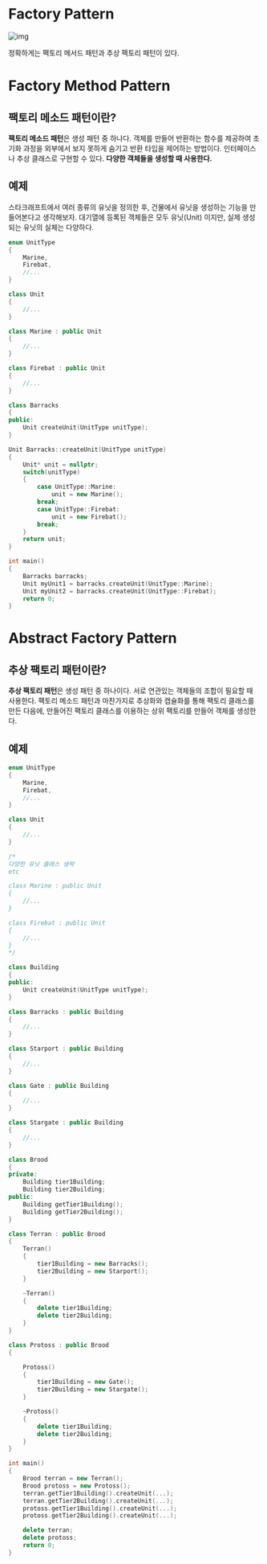 # **Factory Pattern**
![img](./img/dp_factory_pattern_1.png)

정확하게는 팩토리 메서드 패턴과 추상 팩토리 패턴이 있다.

# **Factory Method Pattern**

## 팩토리 메소드 패턴이란?
**팩토리 메소드 패턴**은 생성 패턴 중 하나다. 객체를 만들어 반환하는 함수를 제공하여 초기화 과정을 외부에서 보지 못하게 숨기고 반환 타입을 제어하는 방법이다. 인터페이스나 추상 클래스로 구현할 수 있다. **다양한 객체들을 생성할 때 사용한다.**

## 예제
스타크래프트에서 여러 종류의 유닛을 정의한 후, 건물에서 유닛을 생성하는 기능을 만들어본다고 생각해보자. 대기열에 등록된 객체들은 모두 유닛(Unit) 이지만, 실제 생성되는 유닛의 실체는 다양하다.

```C++
enum UnitType
{
    Marine,
    Firebat,
    //...
}

class Unit
{
    //...
}

class Marine : public Unit
{
    //...
}

class Firebat : public Unit
{
    //...
}

class Barracks
{
public:
    Unit createUnit(UnitType unitType);
}

Unit Barracks::createUnit(UnitType unitType)
{
    Unit* unit = nullptr;
    switch(unitType)
    {
        case UnitType::Marine:
            unit = new Marine();
        break;
        case UnitType::Firebat:
            unit = new Firebat();
        break;
    }
    return unit;
}

int main()
{
    Barracks barracks;
    Unit myUnit1 = barracks.createUnit(UnitType::Marine);
    Unit myUnit2 = barracks.createUnit(UnitType::Firebat);
    return 0;
}
```

# **Abstract Factory Pattern**

## 추상 팩토리 패턴이란?
**추상 팩토리 패턴**은 생성 패턴 중 하나이다. 서로 연관있는 객체들의 조합이 필요할 때 사용한다. 팩토리 메소드 패턴과 마찬가지로 추상화와 캡슐화를 통해 팩토리 클래스를 만든 다음에, 만들어진 팩토리 클래스를 이용하는 상위 팩토리를 만들어 객체를 생성한다.

## 예제


```C++
enum UnitType
{
    Marine,
    Firebat,
    //...
}

class Unit
{
    //...
}

/*
다양한 유닛 클래스 생략
etc

class Marine : public Unit
{
    //...
}

class Firebat : public Unit
{
    //...
}
*/

class Building
{
public:
    Unit createUnit(UnitType unitType);
}

class Barracks : public Building
{
    //...
}

class Starport : public Building
{
    //...
}

class Gate : public Building
{
    //...
}

class Stargate : public Building
{
    //...
}

class Brood
{
private:
    Building tier1Building;
    Building tier2Building;
public:
    Building getTier1Building();
    Building getTier2Building();
}

class Terran : public Brood
{
    Terran()
    {
        tier1Building = new Barracks();
        tier2Building = new Starport();
    }

    ~Terran()
    {
        delete tier1Building;
        delete tier2Building;
    }
}

class Protoss : public Brood
{

    Protoss()
    {
        tier1Building = new Gate();
        tier2Building = new Stargate();
    }

    ~Protoss()
    {
        delete tier1Building;
        delete tier2Building;
    }
}

int main()
{
    Brood terran = new Terran();
    Brood protoss = new Protoss();
    terran.getTier1Building().createUnit(...);
    terran.getTier2Building().createUnit(...);
    protoss.getTier1Building().createUnit(...);
    protoss.getTier2Building().createUnit(...);

    delete terran;
    delete protoss;
    return 0;
}
```